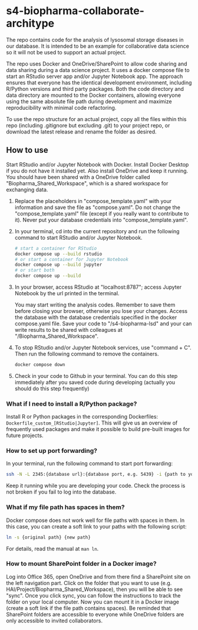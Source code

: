 # s4-biopharma-collaborate-architype
The repo contains code for the analysis of lysosomal storage diseases in our database. It is intended to be an example for collaborative data science so it will not be used to support an actual project. 

The repo uses Docker and OneDrive/SharePoint to allow code sharing and data sharing during a data science project. It uses a docker compose file to start an RStudio server app and/or Jupyter Notebook app. The approach ensures that everyone has the identical development environment, including R/Python versions and third party packages. Both the code directory and data directory are mounted to the Docker containers, allowing everyone using the same absolute file path during development and maximize reproducibility with minimal code refactoring. 

To use the repo structure for an actual project, copy all the files within this repo (including .gitignore but excluding .git) to your project repo, or download the latest release and rename the folder as desired.

## How to use

Start RStudio and/or Jupyter Notebook with Docker. Install Docker Desktop if you do not have it installed yet. Also install OneDrive and keep it running. You should have been shared with a OneDrive folder called "Biopharma_Shared_Workspace", which is a shared workspace for exchanging data.

1. Replace the placeholders in "compose_template.yaml" with your information and save the file as "compose.yaml". Do not change the "compose_template.yaml" file (except if you really want to contribute to it). Never put your database credentials into "compose_template.yaml".  

2. In your terminal, cd into the current repository and run the following command to start RStudio and/or Jupyter Notebook. 
    ```bash
    # start a container for RStudio
   docker compose up --build rstudio
    # or start a container for Jupyter Notebook
   docker compose up --build jupyter
   # or start both
   docker compose up --build
    ```
3. In your browser, access RStudio at "localhost:8787"; access Jupyter Notebook by the url printed in the terminal. 
  
   You may start writing the analysis codes. Remember to save them before closing your browser, otherwise you lose your changes. Access the database with the database credentials specified in the docker compose.yaml file. Save your code to "/s4-biopharma-lsd" and your can write results to be shared with colleagues at "/Biopharma_Shared_Workspace". 

4. To stop RStudio and/or Jupyter Notebook services, use "command + C". Then run the following command to remove the containers. 
   ```bash 
   docker compose down
   ```
   
5. Check in your code to Github in your terminal. You can do this step immediately after you saved code during developing (actually you should do this step frequently)

### What if I need to install a R/Python package?
Install R or Python packages in the corresponding Dockerfiles: `Dockerfile_custom_[RStudio|Jupyter]`.  This will give us an overview of frequently used packages and make it possible to build pre-built images for future projects. 


### How to set up port forwarding?
In your terminal, run the following command to start port forwarding:
```bash 
ssh -N -L 2345:{database url}:{database port, e.g. 5439} -i {path to your private key} {user name on bastion host}@{url of bastion host}
```
Keep it running while you are developing your code. Check the process is not broken if you fail to log into the database. 

### What if my file path has spaces in them?
Docker compose does not work well for file paths with spaces in them. In this case, you can create a soft link to your paths with the following script:
```bash 
ln -s {original path} {new path}
```
For details, read the manual at `man ln`.

### How to mount SharePoint folder in a Docker image?
Log into Office 365, open OneDrive and from there find a SharePoint site on the left navigation part. Click on the folder that you want to use (e.g. HAI/Project/Biopharma_Shared_Workspace), then you will be able to see "sync". Once you click sync, you can follow the instructions to track the folder on your local computer. Now you can mount it in a Docker image (create a soft link if the file path contains spaces). Be reminded that SharePoint folders are accessible to everyone while OneDrive folders are only accessible to invited collaborators. 
